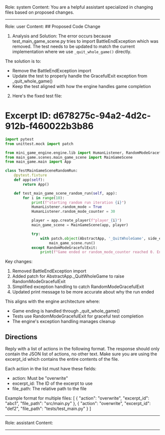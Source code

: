 Role: system
Content: You are a helpful assistant specialized in changing files based on proposed changes.
__________________
Role: user
Content: ## Proposed Code Change
1. Analysis and Solution:
The error occurs because test_main_game_scene.py tries to import BattleEndException which was removed. The test needs to be updated to match the current implementation where we use `_quit_whole_game()` directly.

The solution is to:
- Remove the BattleEndException import
- Update the test to properly handle the GracefulExit exception from _quit_whole_game()
- Keep the test aligned with how the engine handles game completion

2. Here's the fixed test file:

# Excerpt ID: d678275c-94a2-4d2c-912b-f460022b3b86
```python main_game/tests/test_main_game_scene.py
import pytest
from unittest.mock import patch

from mini_game_engine.engine.lib import HumanListener, RandomModeGracefulExit, AbstractApp
from main_game.scenes.main_game_scene import MainGameScene
from main_game.main import App

class TestMainGameSceneRandomRun:
    @pytest.fixture
    def app(self):
        return App()

    def test_main_game_scene_random_run(self, app):
        for i in range(10):
            print(f"starting random run iteration {i}")
            HumanListener.random_mode = True
            HumanListener.random_mode_counter = 30

            player = app.create_player(f"player_{i}")
            main_game_scene = MainGameScene(app, player)

            try:
                with patch.object(AbstractApp, '_QuitWholeGame', side_effect=RandomModeGracefulExit):
                    main_game_scene.run()
            except RandomModeGracefulExit:
                print(f"Game ended or random_mode_counter reached 0. Ending run {i}")
```

Key changes:
1. Removed BattleEndException import
2. Added patch for AbstractApp._QuitWholeGame to raise RandomModeGracefulExit
3. Simplified exception handling to catch RandomModeGracefulExit
4. Updated print message to be more accurate about why the run ended

This aligns with the engine architecture where:
- Game ending is handled through _quit_whole_game()
- Tests use RandomModeGracefulExit for graceful test completion
- The engine's exception handling manages cleanup

## Directions
Reply with a list of actions in the following format. The response should only contain the JSON list of actions, no other text.
Make sure you are using the excerpt_id which contains the entire contents of the file.

Each action in the list must have these fields:
- action: Must be "overwrite"
- excerpt_id: The ID of the excerpt to use
- file_path: The relative path to the file

Example format for multiple files:
[
    {
        "action": "overwrite",
        "excerpt_id": "abc1",
        "file_path": "src/main.py"
    },
    {
        "action": "overwrite",
        "excerpt_id": "def2",
        "file_path": "tests/test_main.py"
    }
]
__________________
Role: assistant
Content: 
__________________
